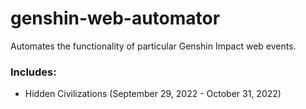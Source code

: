 # genshin-web-automator
Automates the functionality of particular Genshin Impact web events.

### Includes:
- Hidden Civilizations (September 29, 2022 - October 31, 2022)  
